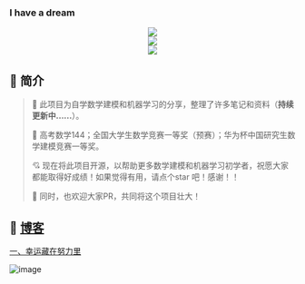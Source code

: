 ### I have a dream

<!-- 主页访问量统计 --> 
<div align="center"> <img src="https://profile-counter.glitch.me/QInzhengk/count.svg" /> </div>
<!-- 仓库状态统计 --> 
<div align="center"> <img src="https://github-readme-stats.vercel.app/api?username=QInzhengk&show_icons=true&theme=transparent" /> </div>
<!-- 常用语言占比统计 --> 
<div align="center"> <img src="https://github-readme-stats.vercel.app/api/top-langs/?username=QInzhengk&layout=compact&theme=tokyonight" /> </div>

## :watermelon: 简介

> :heartbeat: 此项目为自学数学建模和机器学习的分享，整理了许多笔记和资料（**持续更新中......**）。
>
> :revolving_hearts: 高考数学144；全国大学生数学竞赛一等奖（预赛）；华为杯中国研究生数学建模竞赛一等奖。
>
> :cupid: 现在将此项目开源，以帮助更多数学建模和机器学习初学者，祝愿大家都能取得好成绩！如果觉得有用，请点个star 吧！感谢！！
>
> :sparkling_heart: 同时，也欢迎大家PR，共同将这个项目壮大！


## :whale: [博客](https://github.com/qzkq/qzkq.github.io)

[一、幸运藏在努力里](https://qzkq.github.io/)

![image](https://github.com/QInzhengk/Math-Model-and-Machine-Learning/blob/a30048cee0f342525009bd2b03b4f4bfbce47305/picture/blog_banner.jpg)
